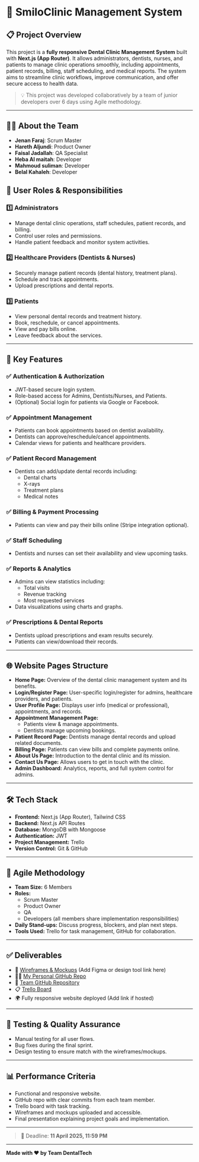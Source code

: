 # 🦷 SmiloClinic Management System

## 📋 Project Overview

This project is a **fully responsive Dental Clinic Management System** built with **Next.js (App Router)**. It allows administrators, dentists, nurses, and patients to manage clinic operations smoothly, including appointments, patient records, billing, staff scheduling, and medical reports. The system aims to streamline clinic workflows, improve communication, and offer secure access to health data.

> 💡 This project was developed collaboratively by a team of junior developers over 6 days using Agile methodology.

---

## 👨‍💻 About the Team

- **Jenan Faraj**: Scrum Master
- **Hareth Aljundi**: Product Owner
- **Faisal Jadallah**: QA Specialist
- **Heba Al maitah**: Developer
- **Mahmoud suliman**: Developer
- **Belal Kahaleh**: Developer

## 👥 User Roles & Responsibilities

### 1️⃣ Administrators

- Manage dental clinic operations, staff schedules, patient records, and billing.
- Control user roles and permissions.
- Handle patient feedback and monitor system activities.

### 2️⃣ Healthcare Providers (Dentists & Nurses)

- Securely manage patient records (dental history, treatment plans).
- Schedule and track appointments.
- Upload prescriptions and dental reports.

### 3️⃣ Patients

- View personal dental records and treatment history.
- Book, reschedule, or cancel appointments.
- View and pay bills online.
- Leave feedback about the services.

---

## 🚀 Key Features

### ✅ Authentication & Authorization

- JWT-based secure login system.
- Role-based access for Admins, Dentists/Nurses, and Patients.
- (Optional) Social login for patients via Google or Facebook.

### ✅ Appointment Management

- Patients can book appointments based on dentist availability.
- Dentists can approve/reschedule/cancel appointments.
- Calendar views for patients and healthcare providers.

### ✅ Patient Record Management

- Dentists can add/update dental records including:
  - Dental charts
  - X-rays
  - Treatment plans
  - Medical notes

### ✅ Billing & Payment Processing

- Patients can view and pay their bills online (Stripe integration optional).

### ✅ Staff Scheduling

- Dentists and nurses can set their availability and view upcoming tasks.

### ✅ Reports & Analytics

- Admins can view statistics including:
  - Total visits
  - Revenue tracking
  - Most requested services
- Data visualizations using charts and graphs.

### ✅ Prescriptions & Dental Reports

- Dentists upload prescriptions and exam results securely.
- Patients can view/download their records.

---

## 🌐 Website Pages Structure

- **Home Page:** Overview of the dental clinic management system and its benefits.
- **Login/Register Page:** User-specific login/register for admins, healthcare providers, and patients.
- **User Profile Page:** Displays user info (medical or professional), appointments, and records.
- **Appointment Management Page:**
  - Patients view & manage appointments.
  - Dentists manage upcoming bookings.
- **Patient Record Page:** Dentists manage dental records and upload related documents.
- **Billing Page:** Patients can view bills and complete payments online.
- **About Us Page:** Introduction to the dental clinic and its mission.
- **Contact Us Page:** Allows users to get in touch with the clinic.
- **Admin Dashboard:** Analytics, reports, and full system control for admins.

---

## 🛠️ Tech Stack

- **Frontend:** Next.js (App Router), Tailwind CSS
- **Backend:** Next.js API Routes
- **Database:** MongoDB with Mongoose
- **Authentication:** JWT
- **Project Management:** Trello
- **Version Control:** Git & GitHub

---

## 📆 Agile Methodology

- **Team Size:** 6 Members
- **Roles:**
  - Scrum Master
  - Product Owner
  - QA
  - Developers (all members share implementation responsibilities)
- **Daily Stand-ups:** Discuss progress, blockers, and plan next steps.
- **Tools Used:** Trello for task management, GitHub for collaboration.

---

## ✅ Deliverables

- 🎨 [Wireframes & Mockups](#) (Add Figma or design tool link here)
- 🧑‍💻 [My Personal GitHub Repo](#)
- 👥 [Team GitHub Repository](#)
- 📋 [Trello Board](#)
- 🌍 Fully responsive website deployed (Add link if hosted)

---

## 🧪 Testing & Quality Assurance

- Manual testing for all user flows.
- Bug fixes during the final sprint.
- Design testing to ensure match with the wireframes/mockups.

---

## 📊 Performance Criteria

- Functional and responsive website.
- GitHub repo with clear commits from each team member.
- Trello board with task tracking.
- Wireframes and mockups uploaded and accessible.
- Final presentation explaining project goals and implementation.

---

> 🎯 Deadline: **11 April 2025, 11:59 PM**

---

**Made with ❤️ by Team DentalTech**
